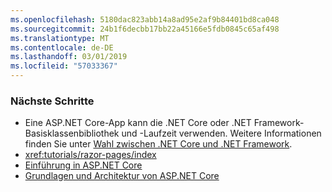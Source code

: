 ```yaml
---
ms.openlocfilehash: 5180dac823abb14a8ad95e2af9b84401bd8ca048
ms.sourcegitcommit: 24b1f6decbb17bb22a45166e5fdb0845c65af498
ms.translationtype: MT
ms.contentlocale: de-DE
ms.lasthandoff: 03/01/2019
ms.locfileid: "57033367"
---
```

### <a name="next-steps"></a>Nächste Schritte

* Eine ASP.NET Core-App kann die .NET Core oder .NET Framework-Basisklassenbibliothek und -Laufzeit verwenden. Weitere Informationen finden Sie unter [Wahl zwischen .NET Core und .NET Framework](/dotnet/articles/standard/choosing-core-framework-server).
* <xref:tutorials/razor-pages/index>
* [Einführung in ASP.NET Core](xref:index)
* [Grundlagen und Architektur von ASP.NET Core](xref:fundamentals/index)
